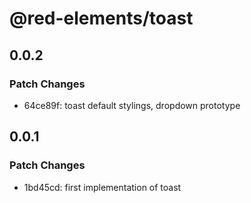 # @red-elements/toast

## 0.0.2

### Patch Changes

- 64ce89f: toast default stylings, dropdown prototype

## 0.0.1

### Patch Changes

- 1bd45cd: first implementation of toast
